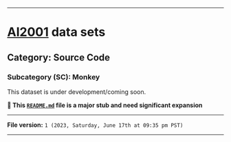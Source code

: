 
***

# [AI2001](https://github.com/seanpm2001/AI2001/) data sets

## Category: Source Code

### Subcategory (SC): Monkey

This dataset is under development/coming soon.

**🌱️ This [`README.md`](/README.md) file is a major stub and need significant expansion**

***

**File version:** `1 (2023, Saturday, June 17th at 09:35 pm PST)`

***

